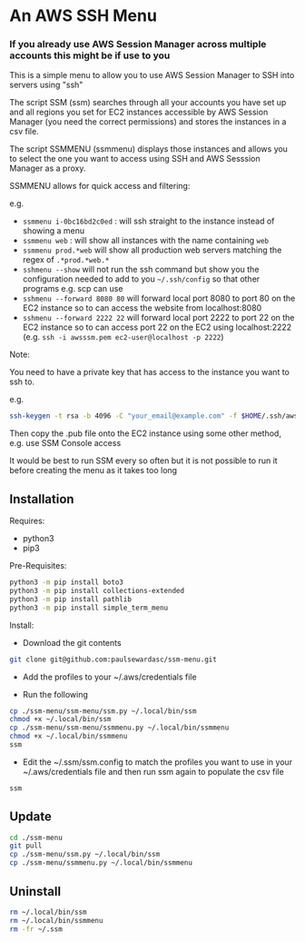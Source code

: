 # An AWS SSH Menu

### If you already use AWS Session Manager across multiple accounts this might be if use to you

This is a simple menu to allow you to use AWS Session Manager to SSH into servers using "ssh"

The script SSM (ssm) searches through all your accounts you have set up and all regions you set for EC2 instances accessible by AWS Session Manager (you need the correct permissions) and stores the instances in a csv file.

The script SSMMENU (ssmmenu) displays those instances and allows you to select the one you want to access using SSH and AWS Sesssion Manager as a proxy.

SSMMENU allows for quick access and filtering:

e.g. 

* `ssmmenu i-0bc16bd2c0ed` : will ssh straight to the instance instead of showing a menu
* `ssmmenu web` : will show all instances with the name containing `web`
* `ssmmenu prod.*web` will show all production web servers matching the regex of `.*prod.*web.*`
* `sshmenu --show` will not run the ssh command but show you the configuration needed to add to you `~/.ssh/config` so that other programs e.g. scp can use
* `sshmenu --forward 8080 80` will forward local port 8080 to port 80 on the EC2 instance so to can access the website from localhost:8080
* `sshmenu --forward 2222 22` will forward local port 2222 to port 22 on the EC2 instance so to can access port 22 on the EC2 using localhost:2222 (e.g. `ssh -i awsssm.pem ec2-user@localhost -p 2222`)

Note:

You need to have a private key that has access to the instance you want to ssh to.

e.g.

```bash
ssh-keygen -t rsa -b 4096 -C "your_email@example.com" -f $HOME/.ssh/aws-ssm
```

Then copy the .pub file onto the EC2 instance using some other method, e.g. use SSM Console access

It would be best to run SSM every so often but it is not possible to run it before creating the menu as it takes too long

## Installation
Requires:

* python3
* pip3

Pre-Requisites:

```bash
python3 -m pip install boto3
python3 -m pip install collections-extended
python3 -m pip install pathlib
python3 -m pip install simple_term_menu
```

Install:

* Download the git contents

```bash
git clone git@github.com:paulsewardasc/ssm-menu.git
```

* Add the profiles to your ~/.aws/credentials file

* Run the following

```bash
cp ./ssm-menu/ssm-menu/ssm.py ~/.local/bin/ssm
chmod +x ~/.local/bin/ssm
cp ./ssm-menu/ssm-menu/ssmmenu.py ~/.local/bin/ssmmenu
chmod +x ~/.local/bin/ssmmenu
ssm
```
* Edit the ~/.ssm/ssm.config to match the profiles you want to use in your ~/.aws/credentials file and then run ssm again to populate the csv file
```bash
ssm
```

## Update
```bash
cd ./ssm-menu
git pull
cp ./ssm-menu/ssm.py ~/.local/bin/ssm
cp ./ssm-menu/ssmmenu.py ~/.local/bin/ssmmenu
```


## Uninstall

```bash
rm ~/.local/bin/ssm
rm ~/.local/bin/ssmmenu
rm -fr ~/.ssm
```


